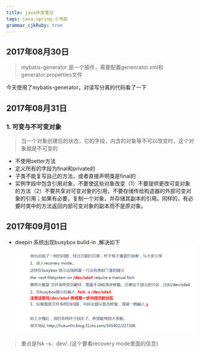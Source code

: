 ```yaml
---
title: java开发笔记 
tags: java,spring,小书匠
grammar_cjkRuby: true
---
```


## 2017年08月30日

> mybatis-generator 是一个插件，需要配置genenrator.xml和generator.properties文件


  今天使用了mybatis-generator，对读写分离的代码看了一下
  
 ## 2017年08月31日
 ### 1. 可变与不可变对象
 >  当一个对象创建后的状态，它的字段，内含的对象等不可以改变时，这个对象就是不可变的

 - 不使用setter方法
 - 定义所有的字段为final和private的
 - 子类不能复写自己的方法，或者直接声明类是final的
 - 实例字段中包含引用对象，不要使这些对象改变（1）不要提供更改可变对象的方法（2）不要共享对可变对象的引用，不要存储传给构造器的外部可变对象的引用；如果有必要，复制一个对象，并存储其副本的引用。同样的，有必要时类中的方法返回内部可变对象的副本而不是原对象。

## 2017年09月01日
- deepin 系统出现busybox bulid-in ,解决如下
![enter description here][1]
> 重点是fsk -s、dev/..(这个要看recovery mode里面的信息)

 


  [1]: ./images/1504236650538.jpg